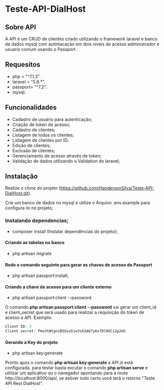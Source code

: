 # Teste-API-DialHost

## Sobre API

A API é um CRUD de clientes criado utilizando o framework laravel e banco de dados mysql com autintacação em dois niveis de acesso administrador e usuario comum usando o Passport.

## Requesitos

-   php = "^7.1.3".
-   laravel = "5.8.\*".
-   passport= "^7.2".
-   mysql.

## Funcionalidades

-   Cadastro de usuário para autenticação;
-   Criação de token de acesso;
-   Cadastro de clientes;
-   Listagem de todos os clientes;
-   Listagem de clientes por ID;
-   Edição de clientes;
-   Exclusão de clientes;
-   Gerenciamento de acesso através de token;
-   Validação de dados utilizando o Validation do laravel;

## Instalação

Realize o clone do projeto (https://github.com/HandersonSilva/Teste-API-DialHost.git).

Crie um banco de dados no mysql e utilize o Arquivo .env.example para configura-lo no projeto;

### Instalando dependencias;

-   composer install (Instalar dependências do projeto);

#### Criando as tabelas no banco

-   php artisan migrate

#### Rode o comando seguinte para gerar as chaves de acesso do Passport

-   php artisan passport:install;

#### Criando a chave de acesso para um cliente externo

-   php artisan passport:client --password

O comando **php artisan passport:client --password** vai gerar um client_id e client_secret que será usado para realizar a requisição do token de acesso a API.
Exemplo:

```js
Client ID: 3
Client secret: Pmo3tWtgnzBSXvu5iw3zk5A67y6x7Dl0OCi2p2mS
```

#### Gerando a Key do projeto

-   php artisan key:generate

Pronto após o comando **php artisan key:generate** a API jś está configurada, para testar basta excutar o comando **php artisan serve** e utilizar um aplicativo ou o navegador apontando para a route http://localhost:8000/api/, se estiver tudo certo você terá o retorno "Teste API Rest DialHost".
